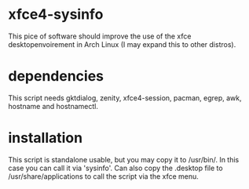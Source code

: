 # xfce4-sysinfo

This pice of software should improve the use of the xfce desktopenvoirement in Arch Linux (I may expand this to other distros).

# dependencies

This script needs gktdialog, zenity, xfce4-session, pacman, egrep, awk, hostname and hostnamectl.


# installation 

This script is standalone usable, but you may copy it to /usr/bin/.
In this case you can call it via 'sysinfo'.
Can also copy the .desktop file to /usr/share/applications to call the script via the xfce menu.
